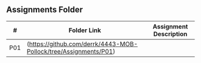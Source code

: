 ## Assignments Folder

|  #  | Folder Link | Assignment Description |
| :-: | ----------- | ---------------------- |
| P01 | (https://github.com/derrk/4443-MOB-Pollock/tree/Assignments/P01)            |                        |
